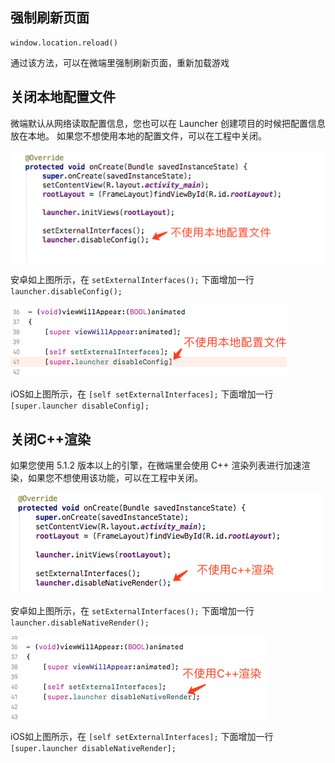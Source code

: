 ## 强制刷新页面
```
window.location.reload()
```
通过该方法，可以在微端里强制刷新页面，重新加载游戏

## 关闭本地配置文件
微端默认从网络读取配置信息，您也可以在 Launcher 创建项目的时候把配置信息放在本地。
如果您不想使用本地的配置文件，可以在工程中关闭。

![](a1.png)

安卓如上图所示，在 `setExternalInterfaces();` 下面增加一行`launcher.disableConfig();`

![](a2.png)

iOS如上图所示，在 `[self setExternalInterfaces];` 下面增加一行`[super.launcher disableConfig];`

## 关闭C++渲染
如果您使用 5.1.2 版本以上的引擎，在微端里会使用 C++ 渲染列表进行加速渲染，如果您不想使用该功能，可以在工程中关闭。

![](a3.png)

安卓如上图所示，在 `setExternalInterfaces();` 下面增加一行`launcher.disableNativeRender();`

![](a4.png)

iOS如上图所示，在 `[self setExternalInterfaces];` 下面增加一行`[super.launcher disableNativeRender];`

